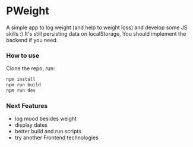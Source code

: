 # PWeight

A simple app to log weight (and help to weight loss) and develop some JS skills :)
It's still persisting data on localStorage, You should implement the backend if you need.

### How to use

Clone the repo, run:
```sh
npm install
npm run build
npm run dev
```

### Next Features
* log mood besides weight
* display dates
* better build and run scripts
* try another Frontend technologies
